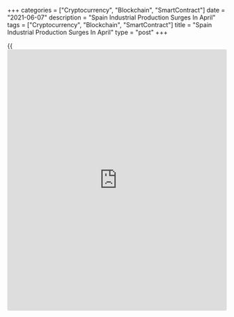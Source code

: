 +++
categories = ["Cryptocurrency", "Blockchain", "SmartContract"]
date = "2021-06-07"
description = "Spain Industrial Production Surges In April"
tags = ["Cryptocurrency", "Blockchain", "SmartContract"]
title = "Spain Industrial Production Surges In April"
type = "post"
+++

{{<iframe id="large-banner" src="https://www.bounty.group/#slide=15.0" width="100%" height="600" scrolling="no" style="border: 0px solid rgb(216, 221, 230); border-radius: 3px;">}}

Spain's industrial output grew sharply in April on higher production of
durable consumer goods and capital goods, data from the statistical
office INE showed on Monday.

Industrial production surged 48.2 percent year-on-year in April, after
rising 12.9 percent in March. Economists had forecast output to climb
12.6 percent.

On an unadjusted basis, industrial output grew 50.3 percent versus 15.4
percent increase a month ago.

Month-on-month, industrial production growth doubled to 1.2 percent from
0.6 percent in March. This was the second consecutive rise in
production.

Data showed that durable consumer goods output jumped 222.1 percent and
non-durable consumer goods output rose 25.3 percent.

Production of capital goods grew 117.6 percent and intermediate goods
output was up 59.1 percent. Energy production grew only 13.5 percent.

For comments and feedback [contact](https://www.playgroundfx.com/contact/): editorial@rtt[news](https://www.letsplayfx.com/blog/forex-news-website/).com

[Economic News][1]

 **What parts of the world are seeing the best (and worst) economic
performances lately? Click[here][2] to check out our [Econ Scorecard][2]
and find out! See up-to-the-moment [ranking](https://www.playgroundfx.com/blog/crypto-exchange-ranking/)s for the best and worst
performers in [GDP][3], [unemployment rate][4], [inflation][5] and much
more.**

   1. www.rtt[news](https://www.letsplayfx.com/blog/forex-news-website/).com/Content/EconomicNews.aspx
   2. www.rtt[news](https://www.letsplayfx.com/blog/forex-news-website/).com/economic-scorecard/world-rank/industrial-production/highest-performance.aspx
   3. www.rtt[news](https://www.letsplayfx.com/blog/forex-news-website/).com/economic-scorecard/world-rank/GDP/highest-performance.aspx
   4. www.rtt[news](https://www.letsplayfx.com/blog/forex-news-website/).com/economic-scorecard/world-rank/unemployment-rate/lowest-performance.aspx
   5. www.rtt[news](https://www.letsplayfx.com/blog/forex-news-website/).com/economic-scorecard/world-rank/CPI/highest-performance.aspx